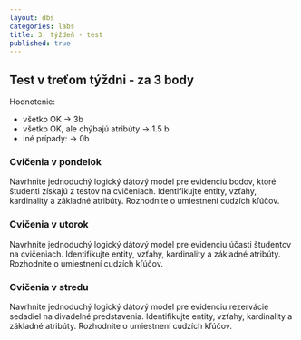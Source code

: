 ```yaml
---
layout: dbs
categories: labs
title: 3. týždeň - test
published: true
---
```


## Test v treťom týždni - za 3 body

Hodnotenie:

* všetko OK &rarr; 3b
* všetko OK, ale chýbajú atribúty &rarr; 1.5 b
* iné prípady: &rarr; 0b


### Cvičenia v pondelok

Navrhnite jednoduchý logický dátový model pre evidenciu bodov, ktoré študenti získajú z testov na cvičeniach. Identifikujte entity, vzťahy, kardinality a základné atribúty. Rozhodnite o umiestnení cudzích kľúčov.

### Cvičenia v utorok

Navrhnite jednoduchý logický dátový model pre evidenciu účasti študentov na cvičeniach. Identifikujte entity, vzťahy, kardinality a základné atribúty. Rozhodnite o umiestnení cudzích kľúčov.

### Cvičenia v stredu

Navrhnite jednoduchý logický dátový model pre evidenciu rezervácie sedadiel na divadelné predstavenia. Identifikujte entity, vzťahy, kardinality a základné atribúty. Rozhodnite o umiestnení cudzích kľúčov.

